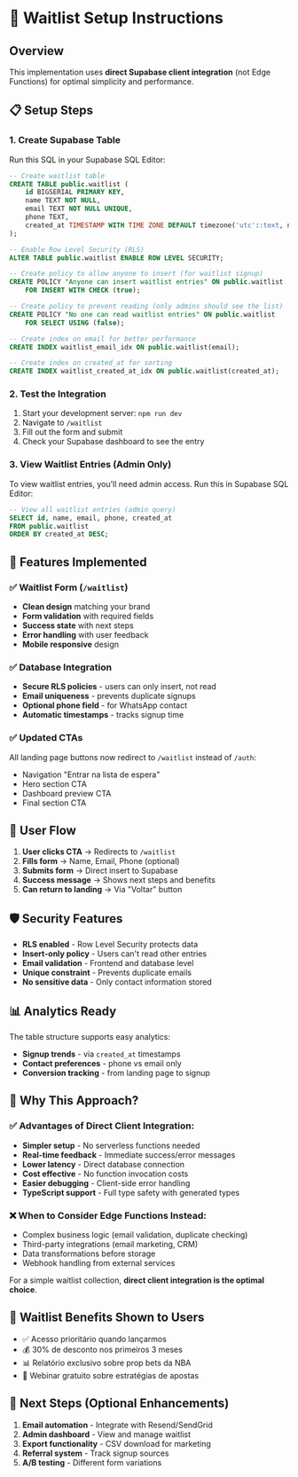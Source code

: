 # 🚀 Waitlist Setup Instructions

## Overview
This implementation uses **direct Supabase client integration** (not Edge Functions) for optimal simplicity and performance.

## 📋 Setup Steps

### 1. Create Supabase Table
Run this SQL in your Supabase SQL Editor:

```sql
-- Create waitlist table
CREATE TABLE public.waitlist (
    id BIGSERIAL PRIMARY KEY,
    name TEXT NOT NULL,
    email TEXT NOT NULL UNIQUE,
    phone TEXT,
    created_at TIMESTAMP WITH TIME ZONE DEFAULT timezone('utc'::text, now()) NOT NULL
);

-- Enable Row Level Security (RLS)
ALTER TABLE public.waitlist ENABLE ROW LEVEL SECURITY;

-- Create policy to allow anyone to insert (for waitlist signup)
CREATE POLICY "Anyone can insert waitlist entries" ON public.waitlist
    FOR INSERT WITH CHECK (true);

-- Create policy to prevent reading (only admins should see the list)
CREATE POLICY "No one can read waitlist entries" ON public.waitlist
    FOR SELECT USING (false);

-- Create index on email for better performance
CREATE INDEX waitlist_email_idx ON public.waitlist(email);

-- Create index on created_at for sorting
CREATE INDEX waitlist_created_at_idx ON public.waitlist(created_at);
```

### 2. Test the Integration
1. Start your development server: `npm run dev`
2. Navigate to `/waitlist`
3. Fill out the form and submit
4. Check your Supabase dashboard to see the entry

### 3. View Waitlist Entries (Admin Only)
To view waitlist entries, you'll need admin access. Run this in Supabase SQL Editor:

```sql
-- View all waitlist entries (admin query)
SELECT id, name, email, phone, created_at 
FROM public.waitlist 
ORDER BY created_at DESC;
```

## 🔧 Features Implemented

### ✅ Waitlist Form (`/waitlist`)
- **Clean design** matching your brand
- **Form validation** with required fields
- **Success state** with next steps
- **Error handling** with user feedback
- **Mobile responsive** design

### ✅ Database Integration
- **Secure RLS policies** - users can only insert, not read
- **Email uniqueness** - prevents duplicate signups
- **Optional phone field** - for WhatsApp contact
- **Automatic timestamps** - tracks signup time

### ✅ Updated CTAs
All landing page buttons now redirect to `/waitlist` instead of `/auth`:
- Navigation "Entrar na lista de espera"
- Hero section CTA
- Dashboard preview CTA
- Final section CTA

## 🎯 User Flow

1. **User clicks CTA** → Redirects to `/waitlist`
2. **Fills form** → Name, Email, Phone (optional)
3. **Submits form** → Direct insert to Supabase
4. **Success message** → Shows next steps and benefits
5. **Can return to landing** → Via "Voltar" button

## 🛡️ Security Features

- **RLS enabled** - Row Level Security protects data
- **Insert-only policy** - Users can't read other entries
- **Email validation** - Frontend and database level
- **Unique constraint** - Prevents duplicate emails
- **No sensitive data** - Only contact information stored

## 📊 Analytics Ready

The table structure supports easy analytics:
- **Signup trends** - via `created_at` timestamps
- **Contact preferences** - phone vs email only
- **Conversion tracking** - from landing page to signup

## 🚀 Why This Approach?

### ✅ Advantages of Direct Client Integration:
- **Simpler setup** - No serverless functions needed
- **Real-time feedback** - Immediate success/error messages
- **Lower latency** - Direct database connection
- **Cost effective** - No function invocation costs
- **Easier debugging** - Client-side error handling
- **TypeScript support** - Full type safety with generated types

### ❌ When to Consider Edge Functions Instead:
- Complex business logic (email validation, duplicate checking)
- Third-party integrations (email marketing, CRM)
- Data transformations before storage
- Webhook handling from external services

For a simple waitlist collection, **direct client integration is the optimal choice**.

## 🎁 Waitlist Benefits Shown to Users

- ✅ Acesso prioritário quando lançarmos
- 💰 30% de desconto nos primeiros 3 meses  
- 📊 Relatório exclusivo sobre prop bets da NBA
- 🎯 Webinar gratuito sobre estratégias de apostas

## 📧 Next Steps (Optional Enhancements)

1. **Email automation** - Integrate with Resend/SendGrid
2. **Admin dashboard** - View and manage waitlist
3. **Export functionality** - CSV download for marketing
4. **Referral system** - Track signup sources
5. **A/B testing** - Different form variations
